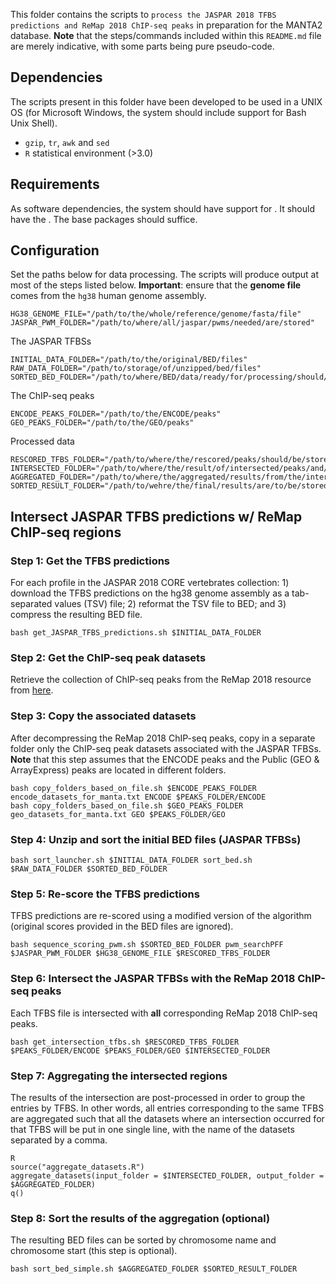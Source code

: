 This folder contains the scripts to `process the JASPAR 2018 TFBS predictions and ReMap 2018 ChIP-seq peaks` in preparation for the MANTA2 database. **Note** that the steps/commands included within this `README.md` file are merely indicative, with some parts being pure pseudo-code.

## Dependencies
The scripts present in this folder have been developed to be used in a UNIX OS (for Microsoft Windows, the system should include support for Bash Unix Shell).
* `gzip`, `tr`, `awk` and `sed`
* `R` statistical environment (>3.0)

## Requirements 
 As software dependencies, the system should have support for . It should have the . The base packages should suffice.

## Configuration
Set the paths below for data processing. The scripts will produce output at most of the steps listed below. **Important**: ensure that the **genome file** comes from the `hg38` human genome assembly.

```
HG38_GENOME_FILE="/path/to/the/whole/reference/genome/fasta/file"
JASPAR_PWM_FOLDER="/path/to/where/all/jaspar/pwms/needed/are/stored"
```

The JASPAR TFBSs
```
INITIAL_DATA_FOLDER="/path/to/the/original/BED/files"
RAW_DATA_FOLDER="/path/to/storage/of/unzipped/bed/files"
SORTED_BED_FOLDER="/path/to/where/BED/data/ready/for/processing/should/be"
```

The ChIP-seq peaks
```
ENCODE_PEAKS_FOLDER="/path/to/the/ENCODE/peaks"
GEO_PEAKS_FOLDER="/path/to/the/GEO/peaks"
```

Processed data
```
RESCORED_TFBS_FOLDER="/path/to/where/the/rescored/peaks/should/be/stored"
INTERSECTED_FOLDER="/path/to/where/the/result/of/intersected/peaks/and/tfbs/should/be/stored"
AGGREGATED_FOLDER="/path/to/where/the/aggregated/results/from/the/intersection/should/be/stored"
SORTED_RESULT_FOLDER="/path/to/wehre/the/final/results/are/to/be/stored"
```

## Intersect JASPAR TFBS predictions w/ ReMap ChIP-seq regions

### Step 1: Get the TFBS predictions
For each profile in the JASPAR 2018 CORE vertebrates collection: 1) download the TFBS predictions on the hg38 genome assembly as a tab-separated values (TSV) file; 2) reformat the TSV file to BED; and 3) compress the resulting BED file.

`bash get_JASPAR_TFBS_predictions.sh $INITIAL_DATA_FOLDER`

### Step 2: Get the ChIP-seq peak datasets
Retrieve the collection of ChIP-seq peaks from the ReMap 2018 resource from [here](http://tagc.univ-mrs.fr/remap/download/MACS/ReMap2_allPeaks.bed.gz).

### Step 3: Copy the associated datasets
After decompressing the ReMap 2018 ChIP-seq peaks, copy in a separate folder only the ChIP-seq peak datasets associated with the JASPAR TFBSs. **Note** that this step assumes that the ENCODE peaks and the Public (GEO & ArrayExpress) peaks are located in different folders. 

```
bash copy_folders_based_on_file.sh $ENCODE_PEAKS_FOLDER encode_datasets_for_manta.txt ENCODE $PEAKS_FOLDER/ENCODE
bash copy_folders_based_on_file.sh $GEO_PEAKS_FOLDER geo_datasets_for_manta.txt GEO $PEAKS_FOLDER/GEO
```

### Step 4: Unzip and sort the initial BED files (JASPAR TFBSs)

`bash sort_launcher.sh $INITIAL_DATA_FOLDER sort_bed.sh $RAW_DATA_FOLDER $SORTED_BED_FOLDER`

### Step 5: Re-score the TFBS predictions
TFBS predictions are re-scored using a modified version of the algorithm (original scores provided in the BED files are ignored).

`bash sequence_scoring_pwm.sh $SORTED_BED_FOLDER pwm_searchPFF $JASPAR_PWM_FOLDER $HG38_GENOME_FILE $RESCORED_TFBS_FOLDER`

### Step 6: Intersect the JASPAR TFBSs with the ReMap 2018 ChIP-seq peaks
Each TFBS file is intersected with **all** corresponding ReMap 2018 ChIP-seq peaks.

`bash get_intersection_tfbs.sh $RESCORED_TFBS_FOLDER $PEAKS_FOLDER/ENCODE $PEAKS_FOLDER/GEO $INTERSECTED_FOLDER`

### Step 7: Aggregating the intersected regions
The results of the intersection are post-processed in order to group the entries by TFBS. In other words, all entries corresponding to the same TFBS are aggregated such that all the datasets where an intersection occurred for that TFBS will be put in one single line, with the name of the datasets separated by a comma.

```
R
source("aggregate_datasets.R")
aggregate_datasets(input_folder = $INTERSECTED_FOLDER, output_folder = $AGGREGATED_FOLDER)
q()
```

### Step 8: Sort the results of the aggregation (optional)
The resulting BED files can be sorted by chromosome name and chromosome start (this step is optional).

`bash sort_bed_simple.sh $AGGREGATED_FOLDER $SORTED_RESULT_FOLDER`
